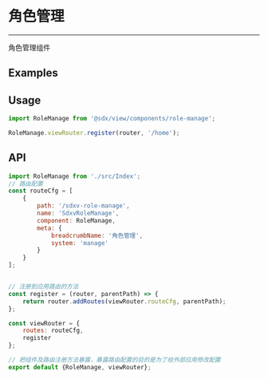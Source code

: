 # 角色管理
---

角色管理组件

## Examples

<Common-BasicUsage>
  <view-rolemanage-rolemanage />
</Common-BasicUsage>


## Usage

```js
import RoleManage from '@sdx/view/components/role-manage';

RoleManage.viewRouter.register(router, '/home');
```


## API


```js
import RoleManage from './src/Index';
// 路由配置
const routeCfg = [
    {
        path: '/sdxv-role-manage',
        name: 'SdxvRoleManage',
        component: RoleManage,
        meta: {
            breadcrumbName: '角色管理',
            system: 'manage'
        }
    }
];


// 注册到应用路由的方法
const register = (router, parentPath) => {
    return router.addRoutes(viewRouter.routeCfg, parentPath);
};

const viewRouter = {
    routes: routeCfg,
    register
};

// 把组件及路由注册方法暴露，暴露路由配置的目的是为了给外部应用修改配置
export default {RoleManage, viewRouter};

```